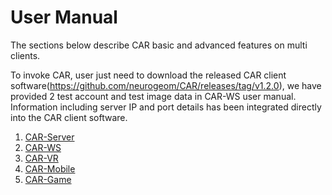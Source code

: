 # User Manual

The sections below describe CAR basic and advanced features on multi clients.

To invoke CAR, user just need to download the released CAR client software(https://github.com/neurogeom/CAR/releases/tag/v1.2.0), we have provided 2 test account and test image data in CAR-WS user manual. Information including server IP and port details has been integrated directly into the CAR client software. 

1. [CAR-Server](./docs/1-CAR-Server.md)
2. [CAR-WS](./docs/2-CAR-WS.md)
3. [CAR-VR](./docs/3-CAR-VR.md)
4. [CAR-Mobile](./docs/4-CAR-Mobile.md)
5. [CAR-Game](./docs/5-CAR-Game.md)
